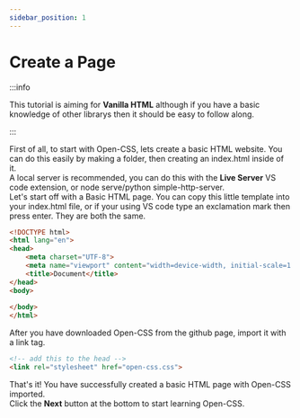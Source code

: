 ```yaml
---
sidebar_position: 1
---
```


# Create a Page

:::info

This tutorial is aiming for **Vanilla HTML** although if you have a basic knowledge of other librarys then it should be easy to follow along.

:::

First of all, to start with Open-CSS, lets create a basic HTML website. You can do this easily by making a folder, then creating an index.html inside of it.<br />
A local server is recommended, you can do this with the **Live Server** VS code extension, or node serve/python simple-http-server.<br />
Let's start off with a Basic HTML page. You can copy this little template into your index.html file, or if your using VS code type an exclamation mark then press enter. They are both the same.
```html
<!DOCTYPE html>
<html lang="en">
<head>
    <meta charset="UTF-8">
    <meta name="viewport" content="width=device-width, initial-scale=1.0">
    <title>Document</title>
</head>
<body>
    
</body>
</html>
```
After you have downloaded Open-CSS from the github page, import it with a link tag.
```html
<!-- add this to the head -->
<link rel="stylesheet" href="open-css.css">
```
That's it! You have successfully created a basic HTML page with Open-CSS imported.<br />
Click the **Next** button at the bottom to start learning Open-CSS.